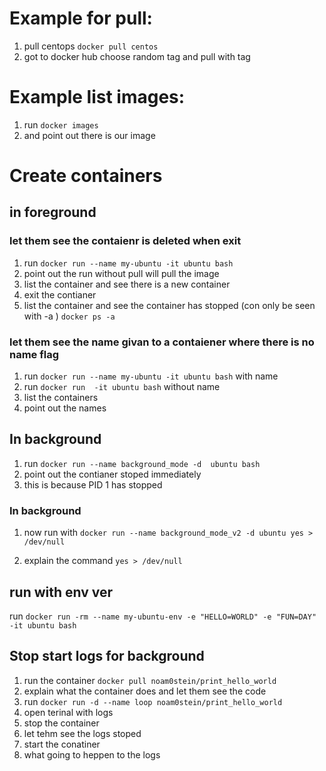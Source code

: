 # Example for pull:
1.  pull centops 
`docker pull centos`
2. got to docker hub choose random tag and pull with tag

# Example list images:
1. run `docker images`
2. and point out there is our image

# Create containers
## in foreground
### let them see the contaienr is deleted when exit
1. run `docker run --name my-ubuntu -it ubuntu bash`
2. point out the run without pull will pull the image 
3. list the container and see there is a new container  
4. exit the contianer 
5. list the container and see the container has stopped (con only be seen with -a )
`docker ps -a`

### let them see the name givan to a contaiener where there is no name flag
1. run `docker run --name my-ubuntu -it ubuntu bash` with name
2. run `docker run  -it ubuntu bash` without name
3. list the containers
4. point out the names

## In background
1. run `docker run --name background_mode -d  ubuntu bash`
2. point out the contianer stoped immediately
3. this is because PID 1 has stopped 

### In background
1. now run with `docker run --name background_mode_v2 -d ubuntu yes > /dev/null`
2) explain the command `yes > /dev/null`

## run with env ver
run `docker run -rm --name my-ubuntu-env -e "HELLO=WORLD" -e "FUN=DAY" -it ubuntu bash` 

## Stop start logs for background
1. run the container `docker pull noam0stein/print_hello_world`
2. explain what the container does and let them see the code
3. run `docker run -d --name loop noam0stein/print_hello_world`
4. open terinal with logs
5. stop the container 
6. let tehm see the logs stoped
7. start the conatiner
8. what going to heppen to the logs




